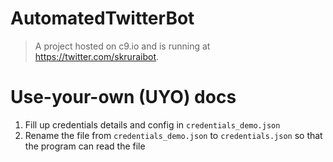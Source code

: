 # AutomatedTwitterBot
> A project hosted on c9.io and is running at https://twitter.com/skruraibot.

# Use-your-own (UYO) docs
1. Fill up credentials details and config in `credentials_demo.json`
2. Rename the file from `credentials_demo.json` to `credentials.json` so that the program can read the file